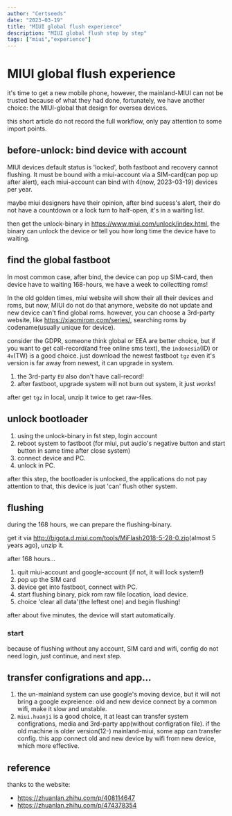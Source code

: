 ```yaml
---
author: "Certseeds"
date: "2023-03-19"
title: "MIUI global flush experience"
description: "MIUI global flush step by step"
tags: ["miui","experience"]
---
```


# MIUI global flush experience

it's time to get a new mobile phone, however, the mainland-MIUI can not be trusted because of what they had done, fortunately, we have another choice: the MIUI-global that design for oversea devices.

this short article do not record the full workflow, only pay attention to some import points.

## before-unlock: bind device with account

MIUI devices default status is 'locked', both fastboot and recovery cannot flushing. It must be bound with a miui-account via a SIM-card(can pop up after alert), each miui-account can bind with 4(now, 2023-03-19) devices per year.

maybe miui designers have their opinion, after bind sucess's alert, their do not have a countdown or a lock turn to half-open, it's in a waiting list.

then get the unlock-binary in <https://www.miui.com/unlock/index.html>, the binary can unlock the device or tell you how long time the device have to waiting.

## find the global fastboot

In most common case, after bind, the device can pop up SIM-card, then device have to waiting 168-hours, we have a week to collectting roms!

In the old golden times, miui website will show their all their devices and roms, but now, MIUI do not do that anymore, website do not update and new device can't find global roms. however, you can choose a 3rd-party website, like <https://xiaomirom.com/series/>, searching roms by codename(usually unique for device).

consider the GDPR, someone think global or EEA are better choice, but if you want to get call-record(and free online sms text), the `indonesia`(ID) or `4v`(TW) is a good choice. just download the newest fastboot `tgz` even it's version is far away from newest, it can upgrade in system.

1. the 3rd-party `EU` also don't have call-record!
2. after fastboot, upgrade system will not burn out system, it just *works*!

after get `tgz` in local, unzip it twice to get raw-files.

## unlock bootloader

1. using the unlock-binary in fst step, login account
2. reboot system to fastboot (for miui, put audio's negative button and start button in same time after close system)
3. connect device and PC.
4. unlock in PC.

after this step, the bootloader is unlocked, the applications do not pay attention to that, this device is juat 'can' flush other system.

## flushing

during the 168 hours, we can prepare the flushing-binary.

get it via <http://bigota.d.miui.com/tools/MiFlash2018-5-28-0.zip>(almost 5 years ago), unzip it.

after 168 hours...

1. quit miui-account and google-account (if not, it will lock system!)
2. pop up the SIM card
3. device get into fastboot, connect with PC.
4. start flushing binary, pick rom raw file location, load device.
5. choice 'clear all data'(the leftest one) and begin flushing!

after about five minutes, the device will start automatically.

### start

because of flushing without any account, SIM card and wifi, config do not need login, just continue, and next step.

## transfer configrations and app...

1. the un-mainland system can use google's moving device, but it will not bring a google expreience: old and new device connect by a common wifi, make it slow and unstable.
2. `miui.huanji` is a good choice, it at least can transfer system configrations, media and 3rd-party app(without configration file). if the old machine is older version(12-) mainland-miui, some app can transfer config. this app connect old and new device by wifi from new device, which more effective.

## reference

thanks to the website:

+ <https://zhuanlan.zhihu.com/p/408114647>
+ <https://zhuanlan.zhihu.com/p/474378354>
